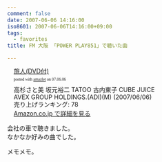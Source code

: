 ```yaml
---
comment: false
date: 2007-06-06 14:16:00
iso8601: 2007-06-06T14:16:00+09:00
tags:
  - favorites
title: FM 大阪 「POWER PLAY851」で聴いた曲

---
```


<div class="entry-body">
  <div class="amazlet-box" style="margin-bottom:0px;">
    <div class="amazlet-image" style="float:left;"><a href="http://www.amazon.co.jp/exec/obidos/ASIN/B000O5B1GI/nqounet-22/ref=nosim/" name="amazletlink" id="amazletlink"></a></div>
    <div class="amazlet-info" style="float:left;margin-left:15px;line-height:120%">
      <div class="amazlet-name" style="margin-bottom:10px;line-height:120%"><a href="http://www.amazon.co.jp/exec/obidos/ASIN/B000O5B1GI/nqounet-22/ref=nosim/" name="amazletlink" id="amazletlink">旅人(DVD付)</a>
        <div class="amazlet-powered-date" style="font-size:7pt;margin-top:5px;font-family:verdana;line-height:120%">posted with <a href="http://app.amazlet.com/amazlet/" title="旅人(DVD付)">amazlet</a> on 07.06.06</div>
      </div>
      <div class="amazlet-detail">高杉さと美 坂元裕二 TATOO 古内東子 CUBE JUICE <br />AVEX GROUP HOLDINGS.(ADI)(M) (2007/06/06)<br />売り上げランキング: 78<br /></div>
      <div class="amazlet-link" style="margin-top: 5px"><a href="http://www.amazon.co.jp/exec/obidos/ASIN/B000O5B1GI/nqounet-22/ref=nosim/" name="amazletlink" id="amazletlink">Amazon.co.jp で詳細を見る</a></div>
    </div>
    <div class="amazlet-footer" style="clear: left"></div>
  </div>

  <p>会社の車で聴きました。<br />
    なかなか好みの曲でした。</p>

  <p>メモメモ。</p>
</div>
